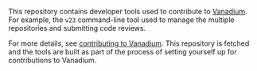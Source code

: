 This repository contains developer tools used to contribute to
[Vanadium](https://v.io). For example, the `v23` command-line tool used to
manage the multiple repositories and submitting code reviews.

For more details, see [contributing to
Vanadium](https://v.io/community/contributing.html). This repository is fetched
and the tools are built as part of the process of setting yourself up for
contributions to Vanadium.
